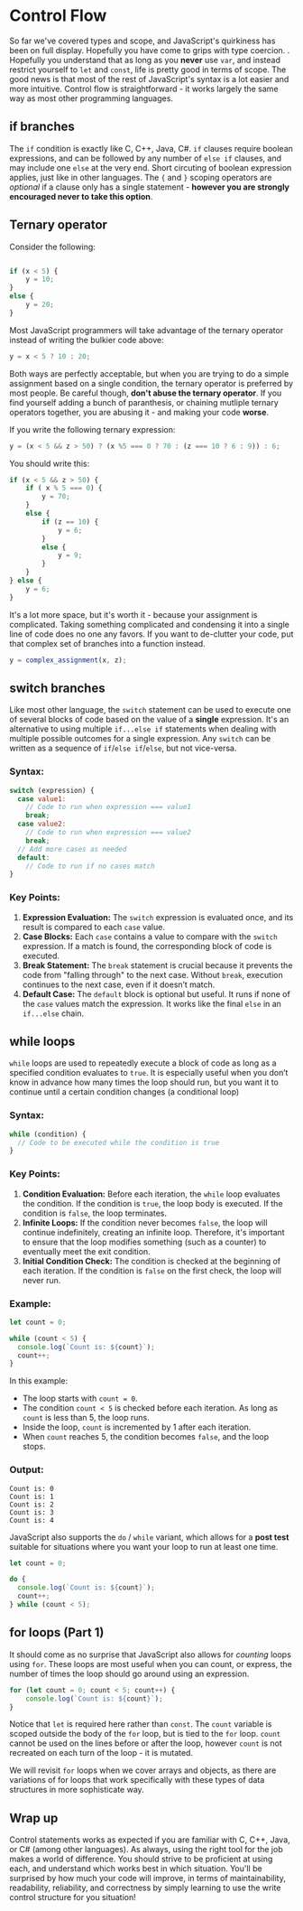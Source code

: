 # Control Flow
So far we've covered types and scope, and JavaScript's quirkiness has been on full display.  Hopefully you have come to grips with type coercion. . Hopefully you understand that as long as you **never** use `var`, and instead restrict yourself to `let` and `const`, life is pretty good in terms of scope.  The good news is that most of the rest of JavaScript's syntax is a lot easier and more intuitive. Control flow is straightforward - it works largely the same way as most other programming languages.

## if branches
The `if` condition is exactly like C, C++, Java, C#.  `if` clauses require boolean expressions, and can be followed by any number of `else if` clauses, and may include one `else` at the very end.  Short circuting of boolean expression applies, just like in other languages.  The `{` and `}` scoping operators are *optional* if a clause only has a single statement - **however you are strongly encouraged never to take this option**.

## Ternary operator
Consider the following:

```js

if (x < 5) {
    y = 10;
} 
else {
    y = 20;
}
```
Most JavaScript programmers will take advantage of the ternary operator instead of writing the bulkier code above:

```js
y = x < 5 ? 10 : 20;
```
Both ways are perfectly acceptable, but when you are trying to do a simple assignment based on a single condition, the ternary operator is preferred by most people.  Be careful though, **don't abuse the ternary operator**.  If you find yourself adding a bunch of paranthesis, or chaining mutliple ternary operators together, you are abusing it - and making your code **worse**.  

If you write the following ternary expression:
```js
y = (x < 5 && z > 50) ? (x %5 === 0 ? 70 : (z === 10 ? 6 : 9)) : 6;
```
You should write this:

```js
if (x < 5 && z > 50) {
    if ( x % 5 === 0) {
        y = 70;
    } 
    else {
        if (z == 10) {
            y = 6;
        } 
        else {
            y = 9;
        }
    }
} else {
    y = 6;
}
```
It's a lot more space, but it's worth it - because your assignment is complicated.  Taking something complicated and condensing it into a single line of code does no one any favors.  If you want to de-clutter your code, put that complex set of branches into a function instead.

```js
y = complex_assignment(x, z);
```

## switch branches
Like most other language, the `switch` statement can be used to execute one of several blocks of code based on the value of a **single** expression.  It's an alternative to using multiple `if...else if` statements when dealing with multiple possible outcomes for a single expression. Any `switch` can be written as a sequence of `if`/`else if`/`else`, but not vice-versa.

### Syntax:
```javascript
switch (expression) {
  case value1:
    // Code to run when expression === value1
    break;
  case value2:
    // Code to run when expression === value2
    break;
  // Add more cases as needed
  default:
    // Code to run if no cases match
}
```

### Key Points:
1. **Expression Evaluation:** The `switch` expression is evaluated once, and its result is compared to each `case` value.
2. **Case Blocks:** Each `case` contains a value to compare with the `switch` expression. If a match is found, the corresponding block of code is executed.
3. **Break Statement:** The `break` statement is crucial because it prevents the code from "falling through" to the next case. Without `break`, execution continues to the next case, even if it doesn’t match.
4. **Default Case:** The `default` block is optional but useful. It runs if none of the `case` values match the expression. It works like the final `else` in an `if...else` chain.

## while loops
`while` loops are used to repeatedly execute a block of code as long as a specified condition evaluates to `true`. It is especially useful when you don’t know in advance how many times the loop should run, but you want it to continue until a certain condition changes (a conditional loop)

### Syntax:
```javascript
while (condition) {
  // Code to be executed while the condition is true
}
```

### Key Points:
1. **Condition Evaluation:** Before each iteration, the `while` loop evaluates the condition. If the condition is `true`, the loop body is executed. If the condition is `false`, the loop terminates.
2. **Infinite Loops:** If the condition never becomes `false`, the loop will continue indefinitely, creating an infinite loop. Therefore, it's important to ensure that the loop modifies something (such as a counter) to eventually meet the exit condition.
3. **Initial Condition Check:** The condition is checked at the beginning of each iteration. If the condition is `false` on the first check, the loop will never run.

### Example:
```javascript
let count = 0;

while (count < 5) {
  console.log(`Count is: ${count}`);
  count++;
}
```

In this example:
- The loop starts with `count = 0`.
- The condition `count < 5` is checked before each iteration. As long as `count` is less than 5, the loop runs.
- Inside the loop, `count` is incremented by 1 after each iteration.
- When `count` reaches 5, the condition becomes `false`, and the loop stops.

### Output:
```
Count is: 0
Count is: 1
Count is: 2
Count is: 3
Count is: 4
```

JavaScript also supports the `do` / `while` variant, which allows for a **post test** suitable for situations where you want your loop to run at least one time.

```js
let count = 0;

do {
  console.log(`Count is: ${count}`);
  count++;
} while (count < 5);
```

## for loops (Part 1)
It should come as no surprise that JavaScript also allows for *counting* loops using `for`.  These loops are most useful when you can count, or express, the number of times the loop should go around using an expression.  

```js
for (let count = 0; count < 5; count++) {
    console.log(`Count is: ${count}`);
}

```
Notice that `let` is required here rather than `const`. The `count` variable is scoped outside the body of the `for` loop, but is tied to the `for` loop. `count` cannot be used on the lines before or after the loop, however `count` is not recreated on each turn of the loop - it is mutated.

We will revisit `for` loops when we cover arrays and objects, as there are variations of for loops that work specifically with these types of data structures in more sophisticate way.

## Wrap up
Control statements works as expected if you are familiar with C, C++, Java, or C# (among other languages).  As always, using the right tool for the job makes a world of difference.  You should strive to be proficient at using each, and understand which works best in which situation.  You'll be surprised by how much your code will improve, in terms of maintainability, readability, reliability, and correctness by simply learning to use the write control structure for you situation!